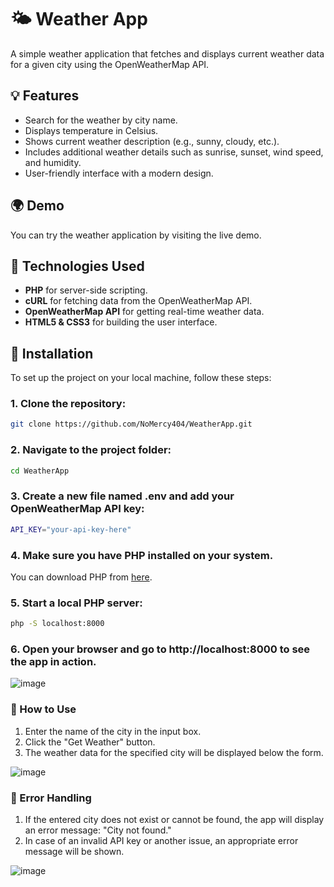 # 🌤 Weather App

A simple weather application that fetches and displays current weather data for a given city using the OpenWeatherMap API.

## 💡 Features

- Search for the weather by city name.
- Displays temperature in Celsius.
- Shows current weather description (e.g., sunny, cloudy, etc.).
- Includes additional weather details such as sunrise, sunset, wind speed, and humidity.
- User-friendly interface with a modern design.

## 🌍 Demo

You can try the weather application by visiting the live demo.

## 📜 Technologies Used

- **PHP** for server-side scripting.
- **cURL** for fetching data from the OpenWeatherMap API.
- **OpenWeatherMap API** for getting real-time weather data.
- **HTML5 & CSS3** for building the user interface.

## 🔧 Installation

To set up the project on your local machine, follow these steps:

### 1. Clone the repository:
```bash
git clone https://github.com/NoMercy404/WeatherApp.git
```
### 2. Navigate to the project folder:
```bash
cd WeatherApp
```
### 3. Create a new file named .env and add your OpenWeatherMap API key:
```bash
API_KEY="your-api-key-here"
```
### 4. Make sure you have PHP installed on your system.
You can download PHP from [here](https://www.php.net/downloads).

### 5. Start a local PHP server:
```bash
php -S localhost:8000
```
### 6. Open your browser and go to <strong> http://localhost:8000 </strong> to see the app in action.

![image](https://github.com/user-attachments/assets/e96152db-6d8e-4247-a1d2-645b6d6400ae)
### 💬 How to Use
<ol>
  <li>Enter the name of the city in the input box.</li>
  <li>Click the "Get Weather" button.</li>
  <li>The weather data for the specified city will be displayed below the form.</li>
</ol>

![image](https://github.com/user-attachments/assets/a7d3c8c1-6130-49c2-a1ac-280241053148)


### 🚨 Error Handling
<ol>
  <li>If the entered city does not exist or cannot be found, the app will display an error message: "City not found."</li>
  <li>In case of an invalid API key or another issue, an appropriate error message will be shown.</li>
</ol>

![image](https://github.com/user-attachments/assets/b9e86e03-9d7b-405b-8a41-0824bee5be5d)









